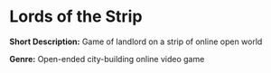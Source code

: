 
Lords of the Strip
===

**Short Description:** Game of landlord on a strip of online open world

**Genre:** Open-ended city-building online video game



